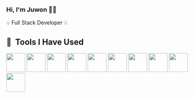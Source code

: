 ### Hi, I'm Juwon 👋🏼 
💡 Full Stack Developer 
💡 
<h2> 🔧 &nbsp;Tools I Have Used</h2>
<p align="left">
<img src="https://cdn.jsdelivr.net/gh/devicons/devicon/icons/ruby/ruby-plain-wordmark.svg"; height = 50px; width = 50px /> 
<img src="https://cdn.jsdelivr.net/gh/devicons/devicon/icons/rails/rails-plain.svg"; height = 50px; width = 50px />
<img src="https://cdn.jsdelivr.net/gh/devicons/devicon/icons/git/git-original.svg"; height = 50px; width = 50px />
<img src="https://cdn.jsdelivr.net/gh/devicons/devicon/icons/github/github-original-wordmark.svg"; height = 50px; width = 50px />
<img src="https://cdn.jsdelivr.net/gh/devicons/devicon/icons/postgresql/postgresql-plain-wordmark.svg"; height = 50px; width = 50px  />
<img src="https://cdn.jsdelivr.net/gh/devicons/devicon/icons/html5/html5-plain-wordmark.svg"; height = 50px; width = 50px />
<img src="https://cdn.jsdelivr.net/gh/devicons/devicon/icons/css3/css3-plain-wordmark.svg"; height = 50px; width = 50px />
<img src="https://cdn.jsdelivr.net/gh/devicons/devicon/icons/javascript/javascript-plain.svg"; height = 50px; width = 50px />
<img src="https://cdn.jsdelivr.net/gh/devicons/devicon/icons/vuejs/vuejs-original-wordmark.svg"; height = 50px; width = 50px />
<img src="https://cdn.jsdelivr.net/gh/devicons/devicon/icons/react/react-original-wordmark.svg"; height = 50px; width = 50px />
          
          
          
          
                              
<!--
**juwon-do/juwon-do** is a ✨ _special_ ✨ repository because its `README.md` (this file) appears on your GitHub profile.

Here are some ideas to get you started:

- 🔭 I’m currently working on ...
- 🌱 I’m currently learning ...
- 👯 I’m looking to collaborate on ...
- 🤔 I’m looking for help with ...
- 💬 Ask me about ...
- 📫 How to reach me: ...
- 😄 Pronouns: ...
- ⚡ Fun fact: ...
-->
